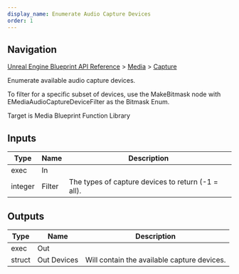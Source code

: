 ```yaml
---
display_name: Enumerate Audio Capture Devices
order: 1
---
```

## Navigation

[Unreal Engine Blueprint API Reference](https://dev.epicgames.com/documentation/en-us/unreal-engine/BlueprintAPI) > [Media](https://dev.epicgames.com/documentation/en-us/unreal-engine/BlueprintAPI/Media) > [Capture](https://dev.epicgames.com/documentation/en-us/unreal-engine/BlueprintAPI/Media/Capture)

Enumerate available audio capture devices.

To filter for a specific subset of devices, use the MakeBitmask node
with EMediaAudioCaptureDeviceFilter as the Bitmask Enum.

Target is Media Blueprint Function Library

## Inputs

| Type | Name | Description |
| --- | --- | --- |
| exec | In |  |
| integer | Filter | The types of capture devices to return (-1 = all). |

## Outputs

| Type | Name | Description |
| --- | --- | --- |
| exec | Out |  |
| struct | Out Devices | Will contain the available capture devices. |
